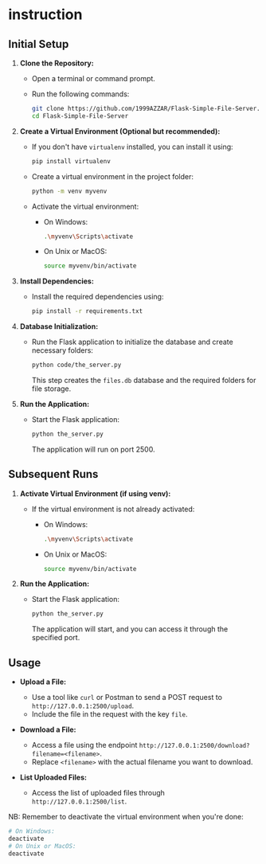 # instruction

## Initial Setup

1. **Clone the Repository:**
   - Open a terminal or command prompt.
   - Run the following commands:

     ```bash
     git clone https://github.com/1999AZZAR/Flask-Simple-File-Server.git
     cd Flask-Simple-File-Server
     ```

2. **Create a Virtual Environment (Optional but recommended):**
   - If you don't have `virtualenv` installed, you can install it using:

     ```bash
     pip install virtualenv
     ```

   - Create a virtual environment in the project folder:

     ```bash
     python -m venv myvenv
     ```

   - Activate the virtual environment:
     - On Windows:

       ```bash
       .\myvenv\Scripts\activate
       ```

     - On Unix or MacOS:

       ```bash
       source myvenv/bin/activate
       ```

3. **Install Dependencies:**
   - Install the required dependencies using:

     ```bash
     pip install -r requirements.txt
     ```

4. **Database Initialization:**
   - Run the Flask application to initialize the database and create necessary folders:

     ```bash
     python code/the_server.py
     ```

     This step creates the `files.db` database and the required folders for file storage.

5. **Run the Application:**
   - Start the Flask application:

     ```bash
     python the_server.py
     ```

     The application will run on port 2500.

## Subsequent Runs

1. **Activate Virtual Environment (if using venv):**
   - If the virtual environment is not already activated:
     - On Windows:

       ```bash
       .\myvenv\Scripts\activate
       ```

     - On Unix or MacOS:

       ```bash
       source myvenv/bin/activate
       ```

2. **Run the Application:**
   - Start the Flask application:

     ```bash
     python the_server.py
     ```

     The application will start, and you can access it through the specified port.

## Usage

- **Upload a File:**
  - Use a tool like `curl` or Postman to send a POST request to `http://127.0.0.1:2500/upload`.
  - Include the file in the request with the key `file`.

- **Download a File:**
  - Access a file using the endpoint `http://127.0.0.1:2500/download?filename=<filename>`.
  - Replace `<filename>` with the actual filename you want to download.

- **List Uploaded Files:**
  - Access the list of uploaded files through `http://127.0.0.1:2500/list`.

NB: Remember to deactivate the virtual environment when you're done:

```bash
# On Windows:
deactivate
# On Unix or MacOS:
deactivate
```
